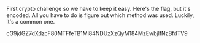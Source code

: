First crypto challenge so we have to keep it easy. Here's the flag, but it's encoded. All you have to do is figure out which method was used. Luckily, it's a common one.

cG9jdGZ7dXdzcF80MTFfeTB1Ml84NDUzXzQyM184MzEwbjlfNzBfdTV9

